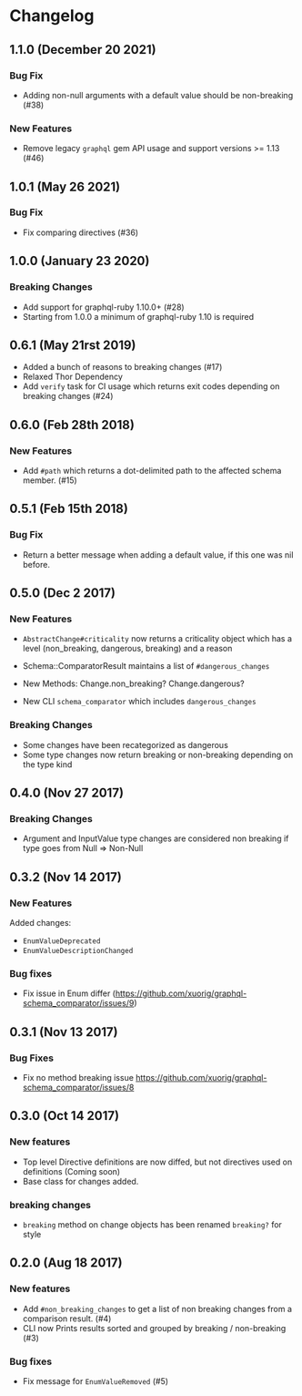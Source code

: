 # Changelog

## 1.1.0 (December 20 2021)

### Bug Fix

  - Adding non-null arguments with a default value should be non-breaking (#38)

### New Features

  - Remove legacy `graphql` gem API usage and support versions >= 1.13 (#46)

## 1.0.1 (May 26 2021)

### Bug Fix

  - Fix comparing directives (#36)

## 1.0.0 (January 23 2020)

### Breaking Changes

  - Add support for graphql-ruby 1.10.0+ (#28)
  - Starting from 1.0.0 a minimum of graphql-ruby 1.10 is required

## 0.6.1 (May 21rst 2019)

  - Added a bunch of reasons to breaking changes (#17)
  - Relaxed Thor Dependency
  - Add `verify` task for CI usage which returns exit codes depending on breaking changes (#24)

## 0.6.0 (Feb 28th 2018)

### New Features

  - Add `#path` which returns a dot-delimited path to the affected schema member. (#15)

## 0.5.1 (Feb 15th 2018)

### Bug Fix

  - Return a better message when adding a default value, if this one was nil before.

## 0.5.0 (Dec 2 2017)

### New Features

  - `AbstractChange#criticality` now returns a criticality object which
  has a level (non_breaking, dangerous, breaking) and a reason

  - Schema::ComparatorResult maintains a list of `#dangerous_changes`

  - New Methods: Change.non_breaking? Change.dangerous?

  - New CLI `schema_comparator` which includes `dangerous_changes`

### Breaking Changes

  - Some changes have been recategorized as dangerous
  - Some type changes now return breaking or non-breaking depending on the type kind

## 0.4.0 (Nov 27 2017)

### Breaking Changes

  - Argument and InputValue type changes are considered non
    breaking if type goes from Null => Non-Null

## 0.3.2 (Nov 14 2017)

### New Features

Added changes:

  - `EnumValueDeprecated`
  - `EnumValueDescriptionChanged`

### Bug fixes

  - Fix issue in Enum differ (https://github.com/xuorig/graphql-schema_comparator/issues/9)

## 0.3.1 (Nov 13 2017)

### Bug Fixes

  - Fix no method breaking issue https://github.com/xuorig/graphql-schema_comparator/issues/8

## 0.3.0 (Oct 14 2017)

### New features

  - Top level Directive definitions are now diffed, but not directives used on definitions (Coming soon)
  - Base class for changes added.

### breaking changes

  - `breaking` method on change objects has been renamed `breaking?` for style

## 0.2.0 (Aug 18 2017)

### New features

  - Add `#non_breaking_changes` to get a list of non breaking changes from a comparison result. (#4)
  - CLI now Prints results sorted and grouped by breaking / non-breaking (#3)

### Bug fixes

  - Fix message for `EnumValueRemoved` (#5)
